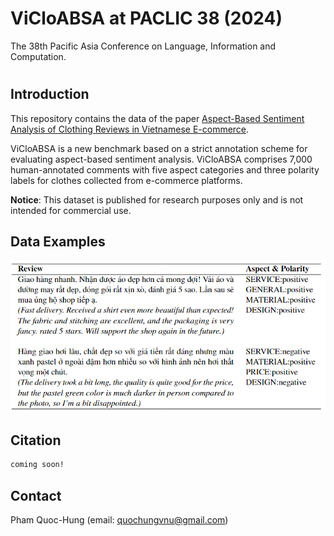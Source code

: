 # ViCloABSA at PACLIC 38 (2024)
The 38th Pacific Asia Conference on Language, Information and Computation.
#  
## Introduction
This repository contains the data of the paper [Aspect-Based Sentiment Analysis of Clothing Reviews in Vietnamese E-commerce](https://github.com/quochungvnu24/ViCloABSA). 

ViCloABSA is a new benchmark based on a strict annotation scheme for evaluating aspect-based sentiment analysis. ViCloABSA comprises 7,000 human-annotated comments with five aspect categories and three polarity labels for clothes collected from e-commerce platforms.

**Notice**: This dataset is published for research purposes only and is not intended for commercial use.

## Data Examples
![example](https://github.com/quochungvnu24/ViCloABSA/blob/main/sample.png)
## Citation 
```bash
coming soon!
```
## Contact
Pham Quoc-Hung (email: quochungvnu@gmail.com)
